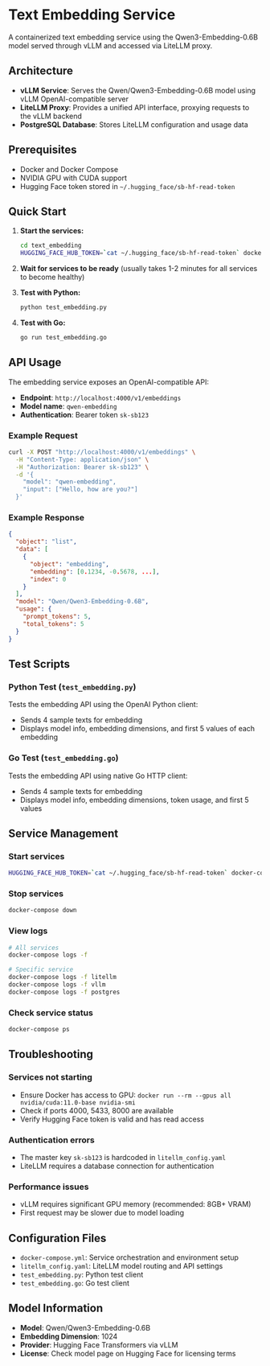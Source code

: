 # Text Embedding Service

A containerized text embedding service using the Qwen3-Embedding-0.6B model served through vLLM and accessed via LiteLLM proxy.

## Architecture

- **vLLM Service**: Serves the Qwen/Qwen3-Embedding-0.6B model using vLLM OpenAI-compatible server
- **LiteLLM Proxy**: Provides a unified API interface, proxying requests to the vLLM backend
- **PostgreSQL Database**: Stores LiteLLM configuration and usage data

## Prerequisites

- Docker and Docker Compose
- NVIDIA GPU with CUDA support
- Hugging Face token stored in `~/.hugging_face/sb-hf-read-token`

## Quick Start

1. **Start the services:**
   ```bash
   cd text_embedding
   HUGGING_FACE_HUB_TOKEN=`cat ~/.hugging_face/sb-hf-read-token` docker-compose up -d
   ```

2. **Wait for services to be ready** (usually takes 1-2 minutes for all services to become healthy)

3. **Test with Python:**
   ```bash
   python test_embedding.py
   ```

4. **Test with Go:**
   ```bash
   go run test_embedding.go
   ```

## API Usage

The embedding service exposes an OpenAI-compatible API:

- **Endpoint**: `http://localhost:4000/v1/embeddings`
- **Model name**: `qwen-embedding`
- **Authentication**: Bearer token `sk-sb123`

### Example Request

```bash
curl -X POST "http://localhost:4000/v1/embeddings" \
  -H "Content-Type: application/json" \
  -H "Authorization: Bearer sk-sb123" \
  -d '{
    "model": "qwen-embedding",
    "input": ["Hello, how are you?"]
  }'
```

### Example Response

```json
{
  "object": "list",
  "data": [
    {
      "object": "embedding",
      "embedding": [0.1234, -0.5678, ...],
      "index": 0
    }
  ],
  "model": "Qwen/Qwen3-Embedding-0.6B",
  "usage": {
    "prompt_tokens": 5,
    "total_tokens": 5
  }
}
```

## Test Scripts

### Python Test (`test_embedding.py`)

Tests the embedding API using the OpenAI Python client:
- Sends 4 sample texts for embedding
- Displays model info, embedding dimensions, and first 5 values of each embedding

### Go Test (`test_embedding.go`)

Tests the embedding API using native Go HTTP client:
- Sends 4 sample texts for embedding
- Displays model info, embedding dimensions, token usage, and first 5 values

## Service Management

### Start services
```bash
HUGGING_FACE_HUB_TOKEN=`cat ~/.hugging_face/sb-hf-read-token` docker-compose up -d
```

### Stop services
```bash
docker-compose down
```

### View logs
```bash
# All services
docker-compose logs -f

# Specific service
docker-compose logs -f litellm
docker-compose logs -f vllm
docker-compose logs -f postgres
```

### Check service status
```bash
docker-compose ps
```

## Troubleshooting

### Services not starting
- Ensure Docker has access to GPU: `docker run --rm --gpus all nvidia/cuda:11.0-base nvidia-smi`
- Check if ports 4000, 5433, 8000 are available
- Verify Hugging Face token is valid and has read access

### Authentication errors
- The master key `sk-sb123` is hardcoded in `litellm_config.yaml`
- LiteLLM requires a database connection for authentication

### Performance issues
- vLLM requires significant GPU memory (recommended: 8GB+ VRAM)
- First request may be slower due to model loading

## Configuration Files

- `docker-compose.yml`: Service orchestration and environment setup
- `litellm_config.yaml`: LiteLLM model routing and API settings
- `test_embedding.py`: Python test client
- `test_embedding.go`: Go test client

## Model Information

- **Model**: Qwen/Qwen3-Embedding-0.6B
- **Embedding Dimension**: 1024
- **Provider**: Hugging Face Transformers via vLLM
- **License**: Check model page on Hugging Face for licensing terms
